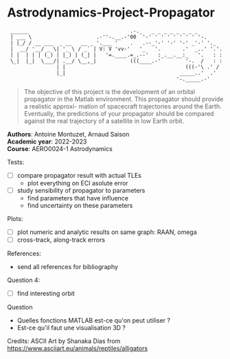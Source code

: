 # Astrodynamics-Project-Propagator

```
 ______                                 .-._   _ _ _ _ _ _ _ _
 | ___ \                     .-''-.__.-'00  '-' ' ' ' ' ' ' ' '-.
 | |_/ / __ ___  _ __   __ _ '.___ '    .   .--_'-' '-' '-' _'-' '._
 |  __/ '__/ _ \| '_ \ / _` | V: V 'vv-'   '_   '.       .'  _..' '.'.
 | |  | | | (_) | |_) | (_| |   '=.____.=_.--'   :_.__.__:_   '.   : :
 \_|  |_|  \___/| .__/ \__,_|           (((____.-'        '-.  /   : :
                | |                                       (((-'\ .' /
                |_|                                     _____..'  .'
                                                       '-._____.-'

```

>The objective of this project is the development of an orbital propagator in the Matlab environment. This propagator should provide a realistic approxi- mation of spacecraft trajectories around the Earth. Eventually, the predictions of your propagator should be compared against the real trajectory of a satellite in low Earth orbit.

**Authors**: Antoine Montuzet, Arnaud Saison \
**Academic year**: 2022-2023 \
**Course**: AERO0024-1 Astrodynamics

Tests:
- [ ] compare propagator result with actual TLEs
    - plot everything on ECI asolute error
- [ ] study sensibility of propagator to parameters
    - find parameters that have influence
    - find uncertainty on these parameters

Plots:
- [ ] plot numeric and analytic results on same graph: RAAN, omega
- [ ] cross-track, along-track errors

References:
- send all references for bibliography

Question 4:
- [ ] find interesting orbit

Question
- Quelles fonctions MATLAB est-ce qu'on peut utiliser ?
- Est-ce qu'il faut une visualisation 3D ?

Credits: ASCII Art by Shanaka Dias from https://www.asciiart.eu/animals/reptiles/alligators